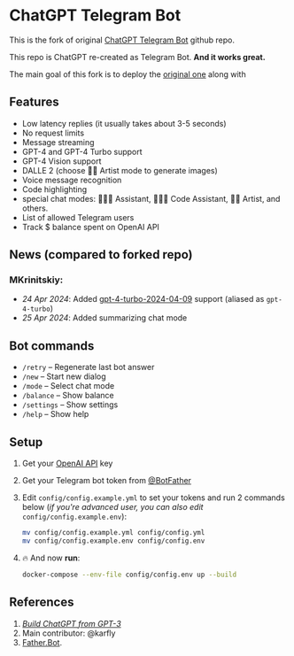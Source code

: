 # ChatGPT Telegram Bot

This is the fork of original [ChatGPT Telegram Bot](https://github.com/father-bot/chatgpt_telegram_bot) github repo.

This repo is ChatGPT re-created as Telegram Bot. **And it works great.**

The main goal of this fork is to deploy the [original one](https://github.com/father-bot/chatgpt_telegram_bot) along with 

## Features
- Low latency replies (it usually takes about 3-5 seconds)
- No request limits
- Message streaming
- GPT-4 and GPT-4 Turbo support
- GPT-4 Vision support
- DALLE 2 (choose 👩‍🎨 Artist mode to generate images)
- Voice message recognition
- Code highlighting
- special chat modes: 👩🏼‍🎓 Assistant, 👩🏼‍💻 Code Assistant, 👩‍🎨 Artist, and others.
- List of allowed Telegram users
- Track $ balance spent on OpenAI API



## News (compared to forked repo)
### MKrinitskiy:
- *24 Apr 2024*: Added [gpt-4-turbo-2024-04-09](https://platform.openai.com/docs/models/gpt-4-turbo-and-gpt-4) support (aliased as `gpt-4-turbo`)
- *25 Apr 2024*: Added summarizing chat mode

## Bot commands
- `/retry` – Regenerate last bot answer
- `/new` – Start new dialog
- `/mode` – Select chat mode
- `/balance` – Show balance
- `/settings` – Show settings
- `/help` – Show help

## Setup
1. Get your [OpenAI API](https://openai.com/api/) key

2. Get your Telegram bot token from [@BotFather](https://t.me/BotFather)

3. Edit `config/config.example.yml` to set your tokens and run 2 commands below (*if you're advanced user, you can also edit* `config/config.example.env`):
    ```bash
    mv config/config.example.yml config/config.yml
    mv config/config.example.env config/config.env
    ```

4. 🔥 And now **run**:
    ```bash
    docker-compose --env-file config/config.env up --build
    ```



## References
1. [*Build ChatGPT from GPT-3*](https://learnprompting.org/docs/applied_prompting/build_chatgpt)
1. Main contributor: @karfly
3. [Father.Bot](https://father.bot).
